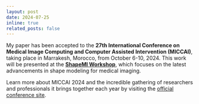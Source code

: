 ```yaml
---
layout: post
date: 2024-07-25
inline: true
related_posts: false
---
```


My paper has been accepted to the **27th International Conference on Medical Image Computing and Computer Assisted Intervention (MICCAI)**, taking place in Marrakesh, Morocco, from October 6-10, 2024. This work will be presented at the **[ShapeMI Workshop](https://shapemi.github.io/)**, which focuses on the latest advancements in shape modeling for medical imaging.

Learn more about MICCAI 2024 and the incredible gathering of researchers and professionals it brings together each year by visiting the [official conference site](https://conferences.miccai.org/2024/en/default.asp).
